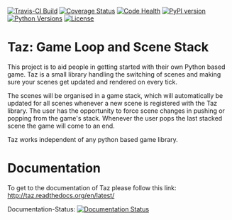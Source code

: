 [![Travis-CI Build](https://travis-ci.org/macskay/Taz.svg?branch=master)](https://travis-ci.org/macskay/Taz)
[![Coverage Status](https://coveralls.io/repos/macskay/Taz/badge.svg?branch=master)](https://coveralls.io/r/macskay/Taz)
[![Code Health](https://landscape.io/github/macskay/Taz/master/landscape.svg)](https://landscape.io/github/macskay/Taz/master)
[![PyPI version](https://badge.fury.io/py/tazlib.svg)](http://badge.fury.io/py/tazlib)
[![Python Versions](https://img.shields.io/badge/python-2.7%2C%203.4-blue.svg)](https://pypi.python.org/pypi/tazlib/)
[![License](https://img.shields.io/badge/license-GPLv3-blue.svg)](https://github.com/macskay/Taz/blob/master/LICENSE)

# Taz: Game Loop and Scene Stack
This project is to aid people in getting started with their own Python based game.
Taz is a small library handling the switching of scenes and making sure your scenes get
updated and rendered on every tick.

The scenes will be organised in a game stack, which will automatically be updated
for all scenes whenever a new scene is registered with the Taz library. 
The user has the opportunity to force scene changes in pushing or popping from the game's
stack. Whenever the user pops the last stacked scene the game will come to an end.

Taz works independent of any python based game library.

# Documentation

To get to the documentation of Taz please follow this link:
http://taz.readthedocs.org/en/latest/

Documentation-Status: [![Documentation Status](https://readthedocs.org/projects/taz/badge/?version=latest)](https://readthedocs.org/projects/taz/?badge=latest)




